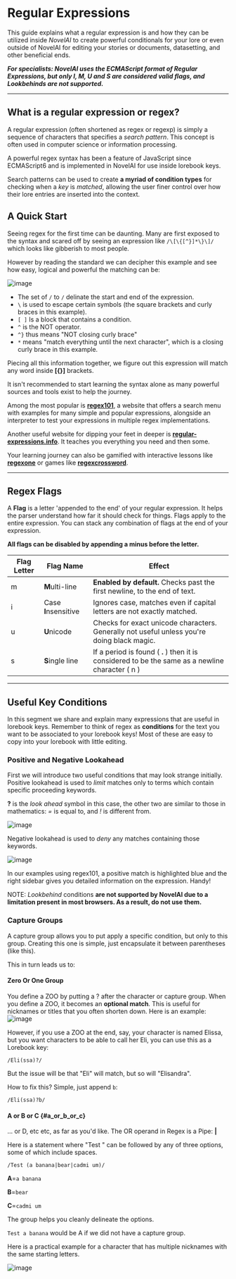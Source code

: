 # Regular Expressions
This guide explains what a regular expression is and how they can be
utilized inside *NovelAI* to create powerful conditionals for your lore
or even outside of NovelAI for editing your stories or documents,
datasetting, and other beneficial ends.

***For specialists: NovelAI uses the
ECMAScript format of Regular Expressions, but only I, M, U and S are
considered valid flags, and Lookbehinds are not
supported.***

***

## What is a regular expression or regex?

A regular expression (often shortened as regex or regexp) is simply a
sequence of characters that specifies a *search pattern*. This concept
is often used in computer science or information processing.

A powerful regex syntax has been a feature of JavaScript since
ECMAScript6 and is implemented in NovelAI for use inside lorebook keys.

Search patterns can be used to create **a myriad of condition types**
for checking when a *key* is *matched*, allowing the user finer control
over how their lore entries are inserted into the context.

## A Quick Start

Seeing regex for the first time can be daunting. Many are first exposed
to the syntax and scared off by seeing an expression like
`/\[\{[^}]*\}\]/` which looks like gibberish to most people.

However by reading the standard we can decipher this example and see how
easy, logical and powerful the matching can be:

![image](https://github.com/TapwaveZodiac/novelaiUKB/assets/35267604/ff188113-c38b-4a8a-b06a-ba4eef6c262f)


-   The set of `/` to `/` delinate the start and end of the expression.
-   `\` is used to escape certain symbols (the square brackets and curly braces in this example).
-   `[ ]` Is a block that contains a condition.
-   `^` is the NOT operator.
-   `^}` thus means "NOT closing curly brace"
-   `*` means "match everything until the next character", which is a closing curly brace in this example.

Piecing all this information together, we figure out this expression
will match any word inside **[{}]** brackets.

It isn't recommended to start learning the syntax alone as many
powerful sources and tools exist to help the journey.

Among the most popular is **[regex101](https://regex101.com)**, a
website that offers a search menu with examples for many simple and
popular expressions, alongside an interpreter to test your expressions
in multiple regex implementations.

Another useful website for dipping your feet in deeper is
**[regular-expressions.info](https://www.regular-expressions.info/tools.html)**.
It teaches you everything you need and then some.

Your learning journey can also be gamified with interactive lessons like
**[regexone](https://regexone.com)** or games like
**[regexcrossword](https://regexcrossword.com)**.

***
## Regex Flags

A **Flag** is a letter 'appended to the end' of your regular
expression. It helps the parser understand how far it should check for
things. Flags apply to the entire expression. You can stack any
combination of flags at the end of your expression.

**All flags can be disabled by appending a minus before the letter.**

| Flag Letter        | Flag Name       | Effect                                               |
|--------------------|-----------------|--------------------------------------------------------|
| m        | **M**ulti-line                 | **Enabled by default.** Checks past the first newline, to the end of text.             |
| i        | Case **I**nsensitive                | Ignores case, matches even if capital letters are not exactly matched.            |
| u        | **U**nicode                | Checks for exact unicode characters. Generally not useful unless you're doing black magic.                |
| s        | **S**ingle line                 | If a period is found ( **.** ) then it is considered to be the same as a newline character ( n )     |

***
## Useful Key Conditions

In this segment we share and explain many expressions that are useful in
lorebook keys. Remember to think of regex as **conditions** for the text
you want to be associated to your lorebook keys! Most of these are easy
to copy into your lorebook with little editing.

### Positive and Negative Lookahead

First we will introduce two useful conditions that may look strange
initially. Positive lookahead is used to *limit* matches only to terms
which contain specific proceeding keywords.

**?** is the *look ahead* symbol in this case, the other two are similar
to those in mathematics: *=* is equal to, and *!* is different from.

![image](https://github.com/TapwaveZodiac/novelaiUKB/assets/35267604/061dfe72-4e6c-4c57-994d-92356b9a96f1)


Negative lookahead is used to *deny* any matches containing those
keywords.

![image](https://github.com/TapwaveZodiac/novelaiUKB/assets/35267604/aa0b5a3f-cc86-430a-99c3-0291177bc94f)


In our examples using regex101, a positive match is highlighted blue and
the right sidebar gives you detailed information on the expression.
Handy!

NOTE: *Lookbehind* conditions **are not supported by NovelAI due to a
limitation present in most browsers. As a result, do not use them.**

### Capture Groups

A capture group allows you to put apply a specific condition, but only
to this group. Creating this one is simple, just encapsulate it between
parentheses (like this).

This in turn leads us to:

#### Zero Or One Group

You define a ZOO by putting a ? after the character or capture group.
When you define a ZOO, it becomes an **optional match**. This is useful
for nicknames or titles that you often shorten down. Here is an example:
![image](https://github.com/TapwaveZodiac/novelaiUKB/assets/35267604/5630fd84-2c21-44ff-8c42-b44deb3f6d63)

However, if you use a ZOO at the end, say, your character is named
Elissa, but you want characters to be able to call her Eli, you can use
this as a Lorebook key:

`/Eli(ssa)?/`

But the issue will be that "Eli" will match, but so will
"Elisandra".

How to fix this? Simple, just append `b`:

`/Eli(ssa)?b/`

#### A or B or C {#a_or_b_or_c}

... or D, etc etc, as far as you'd like. The OR operand in Regex is a
Pipe: **|**

Here is a statement where "Test " can be followed by any of three
options, some of which include spaces.

`/Test (a banana|bear|cadmi um)/`

**A**=`a banana`

**B**=`bear`

**C**=`cadmi um`

The group helps you cleanly delineate the options.

`Test a banana` would be A if we did not have a capture group.

Here is a practical example for a character that has multiple nicknames
with the same starting letters.

![image](https://github.com/TapwaveZodiac/novelaiUKB/assets/35267604/f374e4dd-c212-4f79-bb63-4a83fab1f3f3)

